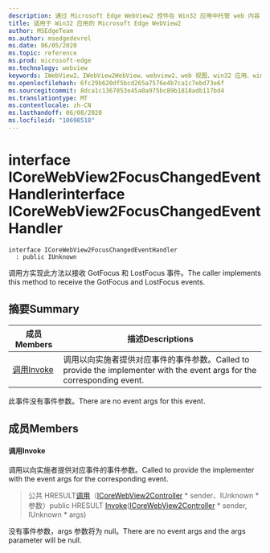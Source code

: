 ```yaml
---
description: 通过 Microsoft Edge WebView2 控件在 Win32 应用中托管 web 内容
title: 适用于 Win32 应用的 Microsoft Edge WebView2
author: MSEdgeTeam
ms.author: msedgedevrel
ms.date: 06/05/2020
ms.topic: reference
ms.prod: microsoft-edge
ms.technology: webview
keywords: IWebView2、IWebView2WebView、webview2、web 视图、win32 应用、win32、edge、ICoreWebView2、ICoreWebView2Controller、浏览器控件、边缘 html
ms.openlocfilehash: 6fc29b620df5bcd265a7576e4b7ca1c7ebd73e6f
ms.sourcegitcommit: 8dca1c1367853e45a0a975bc89b1818adb117bd4
ms.translationtype: MT
ms.contentlocale: zh-CN
ms.lasthandoff: 06/08/2020
ms.locfileid: "10698518"
---
```

# <span data-ttu-id="c2e53-104">interface ICoreWebView2FocusChangedEventHandler</span><span class="sxs-lookup"><span data-stu-id="c2e53-104">interface ICoreWebView2FocusChangedEventHandler</span></span> 

```
interface ICoreWebView2FocusChangedEventHandler
  : public IUnknown
```

<span data-ttu-id="c2e53-105">调用方实现此方法以接收 GotFocus 和 LostFocus 事件。</span><span class="sxs-lookup"><span data-stu-id="c2e53-105">The caller implements this method to receive the GotFocus and LostFocus events.</span></span>

## <span data-ttu-id="c2e53-106">摘要</span><span class="sxs-lookup"><span data-stu-id="c2e53-106">Summary</span></span>

 <span data-ttu-id="c2e53-107">成员</span><span class="sxs-lookup"><span data-stu-id="c2e53-107">Members</span></span>                        | <span data-ttu-id="c2e53-108">描述</span><span class="sxs-lookup"><span data-stu-id="c2e53-108">Descriptions</span></span>
--------------------------------|---------------------------------------------
[<span data-ttu-id="c2e53-109">调用</span><span class="sxs-lookup"><span data-stu-id="c2e53-109">Invoke</span></span>](#invoke) | <span data-ttu-id="c2e53-110">调用以向实施者提供对应事件的事件参数。</span><span class="sxs-lookup"><span data-stu-id="c2e53-110">Called to provide the implementer with the event args for the corresponding event.</span></span>

<span data-ttu-id="c2e53-111">此事件没有事件参数。</span><span class="sxs-lookup"><span data-stu-id="c2e53-111">There are no event args for this event.</span></span>

## <span data-ttu-id="c2e53-112">成员</span><span class="sxs-lookup"><span data-stu-id="c2e53-112">Members</span></span>

#### <span data-ttu-id="c2e53-113">调用</span><span class="sxs-lookup"><span data-stu-id="c2e53-113">Invoke</span></span> 

<span data-ttu-id="c2e53-114">调用以向实施者提供对应事件的事件参数。</span><span class="sxs-lookup"><span data-stu-id="c2e53-114">Called to provide the implementer with the event args for the corresponding event.</span></span>

> <span data-ttu-id="c2e53-115">公共 HRESULT[调用](#invoke)（[ICoreWebView2Controller](icorewebview2controller.md) \* sender、IUnknown \* 参数）</span><span class="sxs-lookup"><span data-stu-id="c2e53-115">public HRESULT [Invoke](#invoke)([ICoreWebView2Controller](icorewebview2controller.md) \* sender, IUnknown \* args)</span></span>

<span data-ttu-id="c2e53-116">没有事件参数，args 参数将为 null。</span><span class="sxs-lookup"><span data-stu-id="c2e53-116">There are no event args and the args parameter will be null.</span></span>

